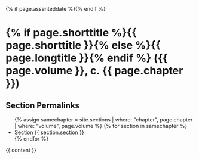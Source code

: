 ---
---
<meta charset="utf-8">
<meta property="og:site_name" content="im mender? :/">
<meta property="og:title" content="{% if page.shorttitle %}{{ page.shorttitle }}, {% else %}{{ page.longtitle }}, {% endif %}{{ page.volume }}, c. {{ page.chapter }}">
<meta property="og:type" content="article">
<meta property="og:url" content="{{ site.url }}{{ page.url | replace:'index.html',''}}">
{% if page.assenteddate %}<meta property="article:published_time" content="{{ page.assenteddate }}">{% endif %}
<link rel="stylesheet" href="/assets/css/law.css">
<link rel="canonical" href="{{ site.url }}{{ page.url | replace:'index.html',''}}">
<title>{% if page.shorttitle %}{{ page.shorttitle }}, {% endif %}{{ page.volume }}, c. {{ page.chapter }} | Statute Archive - im mender? :/ </title>
<h1 class="head-title">{% if page.shorttitle %}{{ page.shorttitle }}{% else %}{{ page.longtitle }}{% endif %} ({{ page.volume }}, c. {{ page.chapter }})</h1>
<h2 class="toc-heading">Section Permalinks</h2>
<nav>
  <ul clas="toc-indent">
    {% assign samechapter = site.sections | where: "chapter", page.chapter | where: "volume", page.volume %}
    {% for section in samechapter %}
      <li><a href="{{ section.url }}">Section {{ section.section }}</a></li>
    {% endfor %}
  </ul>
</nav>
{{ content }}
